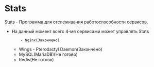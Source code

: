 # Stats
Stats - Программа для отслеживания работоспособности сервисов.
 - На данный момент всего 4-мя сервисами может управлять Stats

           - Nginx(Закончено)
	  - Wings - Pterodactyl Daemon(Закончено)
	  - MySQL(MariaDB)(Не готово)
	  - Redis(Не готово)
